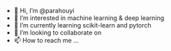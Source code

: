 - 👋 Hi, I’m @parahouyi
- 👀 I’m interested in machine learning & deep learning
- 🌱 I’m currently learning scikit-learn and pytorch
- 💞️ I’m looking to collaborate on 
- 📫 How to reach me ...

<!---
parahouyi/parahouyi is a ✨ special ✨ repository because its `README.md` (this file) appears on your GitHub profile.
You can click the Preview link to take a look at your changes.
--->
